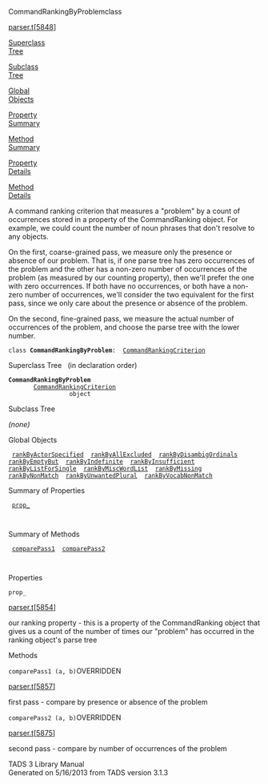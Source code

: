 ---
---
<span class="title">CommandRankingByProblem</span><span class="type">class</span>

[parser.t](../file/parser.t.html)\[[5848](../source/parser.t.html#5848)\]

[Superclass  
Tree](#_SuperClassTree_)

[Subclass  
Tree](#_SubClassTree_)

[Global  
Objects](#_ObjectSummary_)

[Property  
Summary](#_PropSummary_)

[Method  
Summary](#_MethodSummary_)

[Property  
Details](#_Properties_)

[Method  
Details](#_Methods_)

<div class="fdesc">

A command ranking criterion that measures a "problem" by a count of
occurrences stored in a property of the CommandRanking object. For
example, we could count the number of noun phrases that don't resolve to
any objects.

On the first, coarse-grained pass, we measure only the presence or
absence of our problem. That is, if one parse tree has zero occurrences
of the problem and the other has a non-zero number of occurrences of the
problem (as measured by our counting property), then we'll prefer the
one with zero occurrences. If both have no occurrences, or both have a
non-zero number of occurrences, we'll consider the two equivalent for
the first pass, since we only care about the presence or absence of the
problem.

On the second, fine-grained pass, we measure the actual number of
occurrences of the problem, and choose the parse tree with the lower
number.

`class `**`CommandRankingByProblem`**` :   `[`CommandRankingCriterion`](../object/CommandRankingCriterion.html)

</div>

<span id="_SuperClassTree_"></span>

<div class="mjhd">

<span class="hdln">Superclass Tree</span>   (in declaration order)

</div>

**`CommandRankingByProblem`**  
`         `[`CommandRankingCriterion`](../object/CommandRankingCriterion.html)  
`                 object`  
<span id="_SubClassTree_"></span>

<div class="mjhd">

<span class="hdln">Subclass Tree</span>  

</div>

*(none)* <span id="_ObjectSummary_"></span>

<div class="mjhd">

<span class="hdln">Global Objects</span>  

</div>

` `[`rankByActorSpecified`](../object/rankByActorSpecified.html)`  `[`rankByAllExcluded`](../object/rankByAllExcluded.html)`  `[`rankByDisambigOrdinals`](../object/rankByDisambigOrdinals.html)`  `[`rankByEmptyBut`](../object/rankByEmptyBut.html)`  `[`rankByIndefinite`](../object/rankByIndefinite.html)`  `[`rankByInsufficient`](../object/rankByInsufficient.html)`  `[`rankByListForSingle`](../object/rankByListForSingle.html)`  `[`rankByMiscWordList`](../object/rankByMiscWordList.html)`  `[`rankByMissing`](../object/rankByMissing.html)`  `[`rankByNonMatch`](../object/rankByNonMatch.html)`  `[`rankByUnwantedPlural`](../object/rankByUnwantedPlural.html)`  `[`rankByVocabNonMatch`](../object/rankByVocabNonMatch.html)`  `
<span id="_PropSummary_"></span>

<div class="mjhd">

<span class="hdln">Summary of Properties</span>  

</div>

` `[`prop_`](#prop_)`  `

` `

<span id="_MethodSummary_"></span>

<div class="mjhd">

<span class="hdln">Summary of Methods</span>  

</div>

` `[`comparePass1`](#comparePass1)`  `[`comparePass2`](#comparePass2)`  `

` `

<span id="_Properties_"></span>

<div class="mjhd">

<span class="hdln">Properties</span>  

</div>

<span id="prop_"></span>

`prop_`

[parser.t](../file/parser.t.html)\[[5854](../source/parser.t.html#5854)\]

<div class="desc">

our ranking property - this is a property of the CommandRanking object
that gives us a count of the number of times our "problem" has occurred
in the ranking object's parse tree

</div>

<span id="_Methods_"></span>

<div class="mjhd">

<span class="hdln">Methods</span>  

</div>

<span id="comparePass1"></span>

`comparePass1 (a, b)`<span class="rem">OVERRIDDEN</span>

[parser.t](../file/parser.t.html)\[[5857](../source/parser.t.html#5857)\]

<div class="desc">

first pass - compare by presence or absence of the problem

</div>

<span id="comparePass2"></span>

`comparePass2 (a, b)`<span class="rem">OVERRIDDEN</span>

[parser.t](../file/parser.t.html)\[[5875](../source/parser.t.html#5875)\]

<div class="desc">

second pass - compare by number of occurrences of the problem

</div>

<div class="ftr">

TADS 3 Library Manual  
Generated on 5/16/2013 from TADS version 3.1.3

</div>
